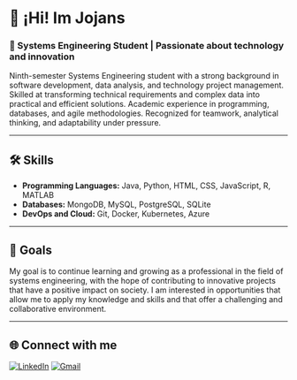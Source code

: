 # 👋 ¡Hi! Im Jojans

### 🚀 Systems Engineering Student | Passionate about technology and innovation

Ninth-semester Systems Engineering student with a strong background in software development, data analysis, and technology project management. Skilled at transforming technical requirements and complex data into practical and efficient solutions. Academic experience in programming, databases, and agile methodologies. Recognized for teamwork, analytical thinking, and adaptability under pressure.

---

## 🛠️ Skills

- **Programming Languages:** Java, Python, HTML, CSS, JavaScript, R, MATLAB
- **Databases:** MongoDB, MySQL, PostgreSQL, SQLite
- **DevOps and Cloud:** Git, Docker, Kubernetes, Azure

---

## 🎯 Goals

My goal is to continue learning and growing as a professional in the field of systems engineering, with the hope of contributing to innovative projects that have a positive impact on society. I am interested in opportunities that allow me to apply my knowledge and skills and that offer a challenging and collaborative environment.

---

## 🌐 Connect with me

[![LinkedIn](https://img.shields.io/badge/LinkedIn-blue?logo=linkedin&logoColor=white)](https://www.linkedin.com/in/sebastian-galvis-040495318)
[![Gmail](https://img.shields.io/badge/Gmail-D14836?logo=gmail&logoColor=white)](https://www.linkedin.com/in/sebastian-galvis-040495318)
<!--
[![Twitter](https://img.shields.io/badge/Twitter-blue?logo=twitter&logoColor=white)](https://twitter.com/tu_usuario)
[![Portfolio](https://img.shields.io/badge/Portfolio-lightgrey?logo=firefox&logoColor=orange)](https://tu-sitio-web.com)
-->

